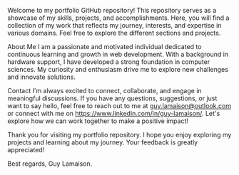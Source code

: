 Welcome to my portfolio GitHub repository! This repository serves as a showcase of my skills, projects, and accomplishments. Here, you will find a collection of my work that reflects my journey, interests, and expertise in various domains. Feel free to explore the different sections and projects.

About Me
I am a passionate and motivated individual dedicated to continuous learning and growth in web development. With a background in hardware support, I have developed a strong foundation in computer sciences. My curiosity and enthusiasm drive me to explore new challenges and innovate solutions.

Contact
I'm always excited to connect, collaborate, and engage in meaningful discussions. If you have any questions, suggestions, or just want to say hello, feel free to reach out to me at guy.lamaison@outlook.com or connect with me on https://www.linkedin.com/in/guy-lamaison/. Let's explore how we can work together to make a positive impact!

Thank you for visiting my portfolio repository. I hope you enjoy exploring my projects and learning about my journey. Your feedback is greatly appreciated!

Best regards,
Guy Lamaison.
